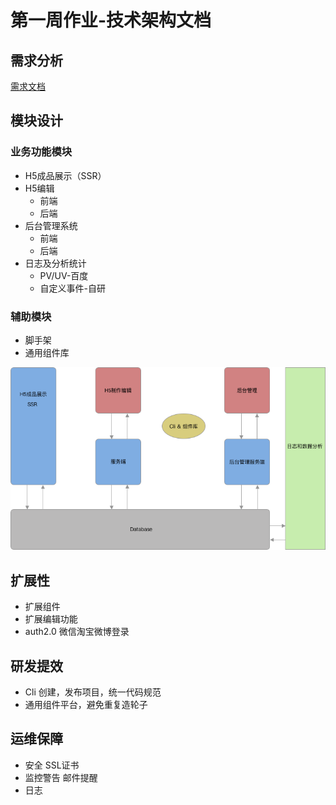 # 第一周作业-技术架构文档

## 需求分析
[需求文档](https://www.yuque.com/imooc-lego/zlz87z)

## 模块设计
### 业务功能模块
 * H5成品展示（SSR）
 * H5编辑
   - 前端
   - 后端
 * 后台管理系统
   - 前端
   - 后端
 * 日志及分析统计
   - PV/UV-百度
   - 自定义事件-自研

### 辅助模块
 * 脚手架
 * 通用组件库
 
 
![module](../../images/sean-week1-01.png)


## 扩展性
 * 扩展组件
 * 扩展编辑功能
 * auth2.0 微信淘宝微博登录

## 研发提效
 * Cli 创建，发布项目，统一代码规范
 * 通用组件平台，避免重复造轮子

## 运维保障
 * 安全 SSL证书
 * 监控警告 邮件提醒
 * 日志

